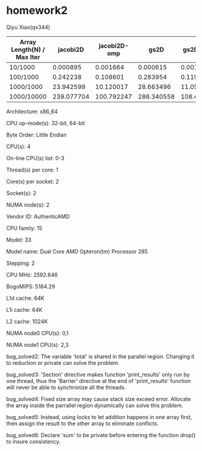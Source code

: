 # homework2
Qiyu Xiao(qx344)

| Array Length(N) / Max Iter  | jacobi2D | jacobi2D-omp | gs2D | gs2D-omp | Last Residual |
| --- | --- | --- | --- | --- | --- | 
| 10/1000 | 0.000895 | 0.001664 | 0.000615 | 0.001497 | <10^(-5) | (Less than 300 iters are actually run in this case) 
| 100/1000 | 0.242238 | 0.108601 | 0.283954 | 0.119327 | ~50 |
| 1000/1000 | 23.942599 | 10.120017 | 28.663496 | 11.057303 | ~1000 |
| 1000/10000 | 239.077704 | 100.792247 | 286.340558 | 108.474911 | ~800 |


Architecture:          x86_64

CPU op-mode(s):        32-bit, 64-bit

Byte Order:            Little Endian

CPU(s):                4

On-line CPU(s) list:   0-3

Thread(s) per core:    1

Core(s) per socket:    2

Socket(s):             2

NUMA node(s):          2

Vendor ID:             AuthenticAMD

CPU family:            15

Model:                 33

Model name:            Dual Core AMD Opteron(tm) Processor 285

Stepping:              2

CPU MHz:               2592.646

BogoMIPS:              5184.29

L1d cache:             64K

L1i cache:             64K

L2 cache:              1024K

NUMA node0 CPU(s):     0,1

NUMA node1 CPU(s):     2,3



bug_solved2: The variable 'total' is shared in the parallel region. Changing it to reduction or private can solve the problem.

bug_solved3: 'Section' directive makes function 'print_results' only run by one thread, thus the 'Barrier' directive at the end of 'print_results' function will never be able to synchronize all the threads.

bug_solved4: Fixed size array may cause stack size exceed error. Allocate the array inside the parrallel  region dynamically can solve this problem.

bug_solved5: Instead, using locks to let addition happens in one array first, then assign the result to the other array to eliminate conflicts. 

bug_solved6: Declare 'sum' to be private before entering the function drop() to insure consistency.
